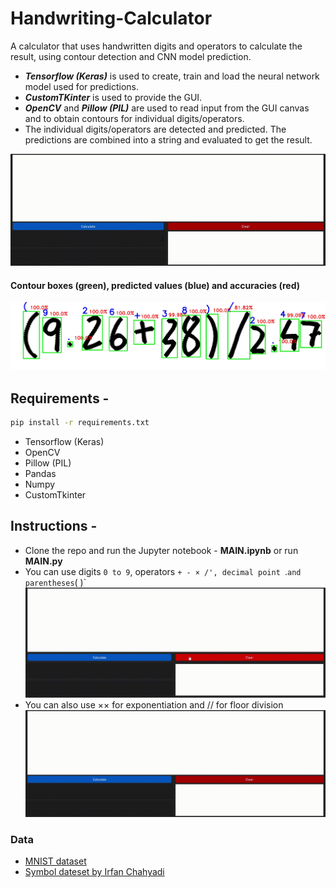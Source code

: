 # Handwriting-Calculator

A calculator that uses handwritten digits and operators to calculate the result, using contour detection and CNN model prediction.</br>
- ***Tensorflow (Keras)*** is used to create, train and load the neural network model used for predictions.</br>
- ***CustomTKinter*** is used to provide the GUI.</br>
- ***OpenCV*** and ***Pillow (PIL)*** are used to read input from the GUI canvas and to obtain contours for individual digits/operators.</br>
- The individual digits/operators are detected and predicted. The predictions are combined into a string and evaluated to get the result.

![demo0](https://github.com/ShettySach/Handwriting-Calculator/blob/main/Demo/demo0.gif)

#### Contour boxes (green), predicted values (blue) and accuracies (red)

![demo0](https://github.com/ShettySach/Handwriting-Calculator/blob/main/Demo/Contours.png)


## Requirements -
```bash
pip install -r requirements.txt
```
* Tensorflow (Keras)
* OpenCV
* Pillow (PIL)
* Pandas
* Numpy
* CustomTkinter

## Instructions -
* Clone the repo and run the Jupyter notebook - **MAIN.ipynb** or run **MAIN.py**
* You can use digits `0 to 9`, operators `+ - × /', decimal point `.` and parentheses `( )`
  ![demo1](https://github.com/ShettySach/Handwriting-Calculator/blob/main/Demo/demo1.gif)
* You can also use ×× for exponentiation and // for floor division
  ![demo2](https://github.com/ShettySach/Handwriting-Calculator/blob/main/Demo/demo2.gif)

### Data
* [MNIST dataset](https://www.kaggle.com/datasets/hojjatk/mnist-dataset)
* [Symbol dateset by Irfan Chahyadi ](https://github.com/irfanchahyadi/Handwriting-Calculator/blob/master/src/dataset/data.pickle)
